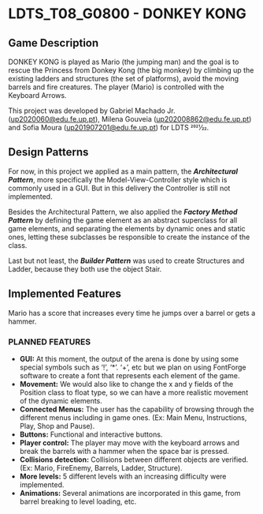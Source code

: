 # LDTS_T08_G0800 - DONKEY KONG

## Game Description
DONKEY KONG is played as Mario (the jumping man) and the goal is to rescue the Princess from Donkey Kong (the big monkey) by climbing up the existing ladders and structures (the set of platforms), avoid the moving barrels and fire creatures. The player (Mario) is controlled with the Keyboard Arrows.

This project was developed by Gabriel Machado Jr. (up2020060@edu.fe.up.pt), Milena Gouveia (up202008862@edu.fe.up.pt) and Sofia Moura (up201907201@edu.fe.up.pt) for LDTS 2021⁄22.

## Design Patterns
For now, in this project we applied as a main pattern, the **_Architectural Pattern_**, more specifically the Model-View-Controller style which is commonly used in a GUI. But in this delivery the Controller is still not implemented.

Besides the Architectural Pattern, we also applied the **_Factory Method Pattern_** by defining the game element as an abstract superclass for all game elements, and separating the elements by dynamic ones and static ones, letting these subclasses be responsible to create the instance of the class.

Last but not least, the **_Builder Pattern_** was used to create Structures and Ladder, because they both use the object Stair.

## Implemented Features
Mario has a score that increases every time he jumps over a barrel or gets a hammer.

### PLANNED FEATURES
- **GUI:** At this moment, the output of the arena is done by using some special symbols such as ‘!’, ‘*’. ‘+’, etc but we plan on using FontForge software to create a font that represents each element of the game.
- **Movement:** We would also like to change the x and y fields of the Position class to float type, so we can have a more realistic movement of the dynamic elements.
- **Connected Menus:** The user has the capability of browsing through the different menus including in game ones. (Ex: Main Menu, Instructions, Play, Shop and Pause).
- **Buttons:** Functional and interactive buttons.
- **Player control:** The player may move with the keyboard arrows and break the barrels with a hammer when the space bar is pressed.
- **Collisions detection:** Collisions between different objects are verified. (Ex: Mario, FireEnemy, Barrels, Ladder, Structure).
- **More levels:** 5 different levels with an increasing difficulty were implemented.
- **Animations:** Several animations are incorporated in this game, from barrel breaking to level loading, etc.
